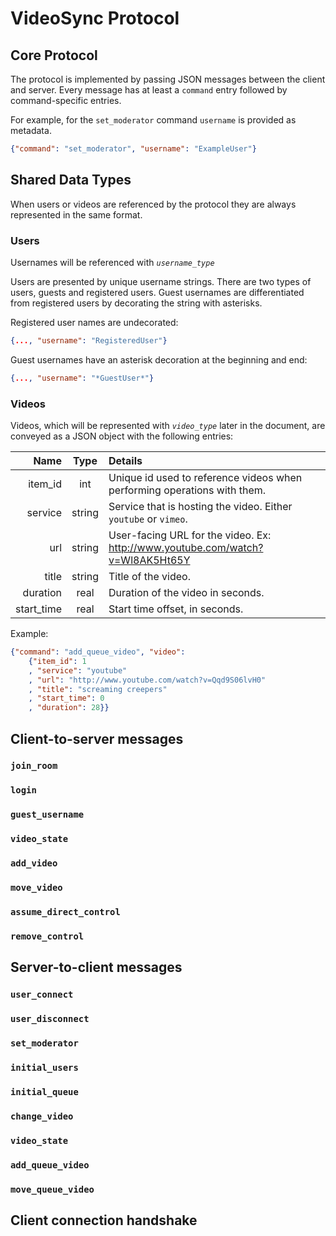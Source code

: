 VideoSync Protocol
==================

Core Protocol
-------------

The protocol is implemented by passing JSON messages between the client and server.  Every message has at least a `command` entry followed by command-specific entries.

For example, for the `set_moderator` command `username` is provided as metadata.

```json
{"command": "set_moderator", "username": "ExampleUser"}
```

Shared Data Types
-----------------

When users or videos are referenced by the protocol they are always represented in the same format.

### Users

Usernames will be referenced with *`username_type`* 

Users are presented by unique username strings.  There are two types of users, guests and registered users.  Guest usernames are differentiated from registered users by decorating the string with asterisks.

Registered user names are undecorated:

```json
{..., "username": "RegisteredUser"}
```

Guest usernames have an asterisk decoration at the beginning and end:

```json
{..., "username": "*GuestUser*"}
```

### Videos

Videos, which will be represented with *`video_type`* later in the document, are conveyed as a JSON object with the following entries:

| Name    | Type   | Details |
|--------:|:------:|:--------|
| item_id | int    | Unique id used to reference videos when performing operations with them. |
| service | string | Service that is hosting the video.  Either `youtube` or `vimeo`. |
| url     | string | User-facing URL for the video.  Ex: http://www.youtube.com/watch?v=Wl8AK5Ht65Y |
| title   | string | Title of the video. |
| duration | real | Duration of the video in seconds. |
| start_time | real | Start time offset, in seconds. |

Example:

```json
{"command": "add_queue_video", "video":
	{"item_id": 1
    , "service": "youtube"
    , "url": "http://www.youtube.com/watch?v=Qqd9S06lvH0"
    , "title": "screaming creepers"
    , "start_time": 0
    , "duration": 28}}
```

Client-to-server messages
-------------------------

### `join_room`

### `login`

### `guest_username`

### `video_state`

### `add_video`

### `move_video`

### `assume_direct_control`

### `remove_control`

Server-to-client messages
-------------------------

### `user_connect`

### `user_disconnect`

### `set_moderator`

### `initial_users`

### `initial_queue`

### `change_video`

### `video_state`

### `add_queue_video`

### `move_queue_video`

Client connection handshake
---------------------------

